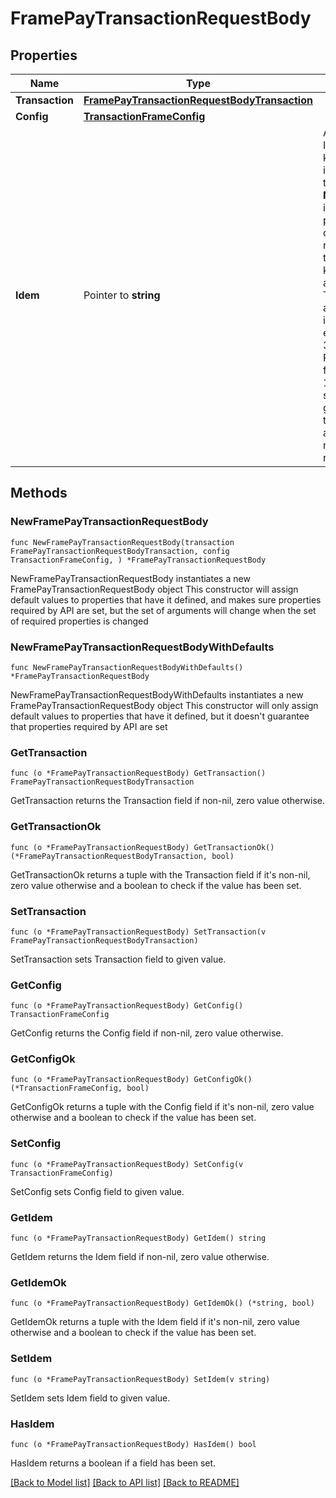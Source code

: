 # FramePayTransactionRequestBody

## Properties

Name | Type | Description | Notes
------------ | ------------- | ------------- | -------------
**Transaction** | [**FramePayTransactionRequestBodyTransaction**](FramePayTransactionRequestBodyTransaction.md) |  | 
**Config** | [**TransactionFrameConfig**](TransactionFrameConfig.md) |  | 
**Idem** | Pointer to **string** | An Idempotency key is a unique identifier for the request. **Note:**  1) This is used to prevent duplicate requests. Use the same idem key on retry attempts. 2) This should be a unique identifier for each request. 3) Recommended format is a 16-character string generated by the developer at the time of making this request.  | [optional] 

## Methods

### NewFramePayTransactionRequestBody

`func NewFramePayTransactionRequestBody(transaction FramePayTransactionRequestBodyTransaction, config TransactionFrameConfig, ) *FramePayTransactionRequestBody`

NewFramePayTransactionRequestBody instantiates a new FramePayTransactionRequestBody object
This constructor will assign default values to properties that have it defined,
and makes sure properties required by API are set, but the set of arguments
will change when the set of required properties is changed

### NewFramePayTransactionRequestBodyWithDefaults

`func NewFramePayTransactionRequestBodyWithDefaults() *FramePayTransactionRequestBody`

NewFramePayTransactionRequestBodyWithDefaults instantiates a new FramePayTransactionRequestBody object
This constructor will only assign default values to properties that have it defined,
but it doesn't guarantee that properties required by API are set

### GetTransaction

`func (o *FramePayTransactionRequestBody) GetTransaction() FramePayTransactionRequestBodyTransaction`

GetTransaction returns the Transaction field if non-nil, zero value otherwise.

### GetTransactionOk

`func (o *FramePayTransactionRequestBody) GetTransactionOk() (*FramePayTransactionRequestBodyTransaction, bool)`

GetTransactionOk returns a tuple with the Transaction field if it's non-nil, zero value otherwise
and a boolean to check if the value has been set.

### SetTransaction

`func (o *FramePayTransactionRequestBody) SetTransaction(v FramePayTransactionRequestBodyTransaction)`

SetTransaction sets Transaction field to given value.


### GetConfig

`func (o *FramePayTransactionRequestBody) GetConfig() TransactionFrameConfig`

GetConfig returns the Config field if non-nil, zero value otherwise.

### GetConfigOk

`func (o *FramePayTransactionRequestBody) GetConfigOk() (*TransactionFrameConfig, bool)`

GetConfigOk returns a tuple with the Config field if it's non-nil, zero value otherwise
and a boolean to check if the value has been set.

### SetConfig

`func (o *FramePayTransactionRequestBody) SetConfig(v TransactionFrameConfig)`

SetConfig sets Config field to given value.


### GetIdem

`func (o *FramePayTransactionRequestBody) GetIdem() string`

GetIdem returns the Idem field if non-nil, zero value otherwise.

### GetIdemOk

`func (o *FramePayTransactionRequestBody) GetIdemOk() (*string, bool)`

GetIdemOk returns a tuple with the Idem field if it's non-nil, zero value otherwise
and a boolean to check if the value has been set.

### SetIdem

`func (o *FramePayTransactionRequestBody) SetIdem(v string)`

SetIdem sets Idem field to given value.

### HasIdem

`func (o *FramePayTransactionRequestBody) HasIdem() bool`

HasIdem returns a boolean if a field has been set.


[[Back to Model list]](../README.md#documentation-for-models) [[Back to API list]](../README.md#documentation-for-api-endpoints) [[Back to README]](../README.md)


